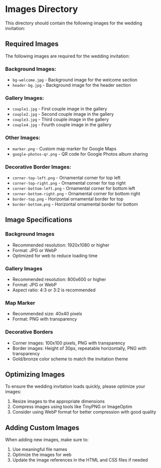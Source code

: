 # Images Directory

This directory should contain the following images for the wedding invitation:

## Required Images

The following images are required for the wedding invitation:

### Background Images:
- `bg-welcome.jpg` - Background image for the welcome section
- `header-bg.jpg` - Background image for the header section

### Gallery Images:
- `couple1.jpg` - First couple image in the gallery
- `couple2.jpg` - Second couple image in the gallery
- `couple3.jpg` - Third couple image in the gallery
- `couple4.jpg` - Fourth couple image in the gallery

### Other Images:
- `marker.png` - Custom map marker for Google Maps
- `google-photos-qr.png` - QR code for Google Photos album sharing

### Decorative Border Images:
- `corner-top-left.png` - Ornamental corner for top left
- `corner-top-right.png` - Ornamental corner for top right
- `corner-bottom-left.png` - Ornamental corner for bottom left
- `corner-bottom-right.png` - Ornamental corner for bottom right
- `border-top.png` - Horizontal ornamental border for top
- `border-bottom.png` - Horizontal ornamental border for bottom

## Image Specifications

### Background Images
- Recommended resolution: 1920x1080 or higher
- Format: JPG or WebP
- Optimized for web to reduce loading time

### Gallery Images
- Recommended resolution: 800x600 or higher
- Format: JPG or WebP
- Aspect ratio: 4:3 or 3:2 is recommended

### Map Marker
- Recommended size: 40x40 pixels
- Format: PNG with transparency

### Decorative Borders
- Corner images: 100x100 pixels, PNG with transparency
- Border images: Height of 30px, repeatable horizontally, PNG with transparency
- Gold/bronze color scheme to match the invitation theme

## Optimizing Images

To ensure the wedding invitation loads quickly, please optimize your images:

1. Resize images to the appropriate dimensions
2. Compress images using tools like TinyPNG or ImageOptim
3. Consider using WebP format for better compression with good quality

## Adding Custom Images

When adding new images, make sure to:

1. Use meaningful file names
2. Optimize the images for web
3. Update the image references in the HTML and CSS files if needed 